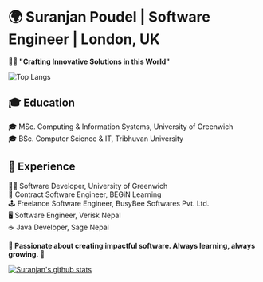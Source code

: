 # 🌍 Suranjan Poudel | Software Engineer | London, UK

**👨‍💻 "Crafting Innovative Solutions in this World"**

![Top Langs](https://github-readme-stats.vercel.app/api/top-langs/?username=suranjan77&layout=compact)

## 🎓 Education <br/>
🎓 MSc. Computing & Information Systems, University of Greenwich <br/>
🎓 BSc. Computer Science & IT, Tribhuvan University <br/>

## 🏢 Experience <br/>
🧑‍🔬 Software Developer, University of Greenwich <br/>
💼 Contract Software Engineer, BEGiN Learning <br/>
🕹️ Freelance Software Engineer, BusyBee Softwares Pvt. Ltd. <br/>
🖥️ Software Engineer, Verisk Nepal <br/>
☕ Java Developer, Sage Nepal <br/>

**🌟 Passionate about creating impactful software. Always learning, always growing. 🚀**

[![Suranjan's github stats](https://github-readme-stats.vercel.app/api?username=suranjan77&show_icons=true)](https://github.com/anuraghazra/github-readme-stats)
